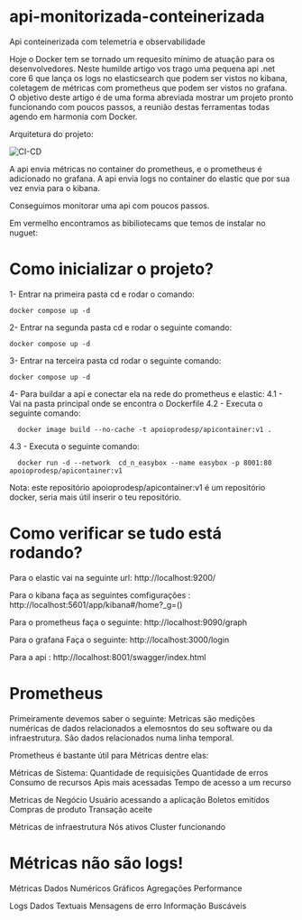 # api-monitorizada-conteinerizada
Api conteinerizada com telemetria e observabilidade

Hoje o Docker tem se tornado um requesito mínimo de atuação para os desenvolvedores.
Neste humilde artigo vos trago uma pequena api .net core 6 que lança os logs no elasticsearch que podem ser vistos no kibana, coletagem de métricas com prometheus que podem ser vistos no grafana.
O objetivo deste artigo é de uma forma abreviada mostrar um projeto pronto funcionando com poucos passos, a reunião destas ferramentas todas agendo em harmonia com Docker.

Arquitetura do projeto:

![CI-CD](https://user-images.githubusercontent.com/111398584/212097940-7c1141fa-129e-4247-9d26-6bcaa4c850a9.png)

A api envia métricas no container do prometheus, e o prometheus é adicionado no grafana.
A api envia logs no container do elastic que por sua vez envia para o kibana.

Conseguimos monitorar uma api com poucos passos.

Em vermelho encontramos as bibiliotecams que temos de instalar no nuguet:


# Como inicializar o projeto?
1- Entrar na primeira pasta cd e rodar o comando:

    docker compose up -d
   
2- Entrar na segunda pasta cd e rodar o seguinte comando:
   
    docker compose up -d
   
3- Entrar na terceira pasta cd rodar o seguinte comando:

    docker compose up -d
   
4- Para buildar a api e conectar ela na rede do prometheus e elastic:
4.1 - Vai na pasta principal onde se encontra o Dockerfile
4.2 - Executa o seguinte comando:

      docker image build --no-cache -t apoioprodesp/apicontainer:v1 . 
      
4.3 - Executa o seguinte comando:

      docker run -d --network  cd_n_easybox --name easybox -p 8001:80 apoioprodesp/apicontainer:v1


Nota: este repositório apoioprodesp/apicontainer:v1 é um repositório docker, seria mais útil inserir o teu repositório.


# Como verificar se tudo está rodando?

Para o elastic vai na seguinte url: http://localhost:9200/

Para o kibana faça as seguintes comfigurações : http://localhost:5601/app/kibana#/home?_g=()

Para o prometheus faça o seguinte: http://localhost:9090/graph

Para o grafana Faça o seguinte: http://localhost:3000/login

Para a api : http://localhost:8001/swagger/index.html


# Prometheus 

Primeiramente devemos saber o seguinte:
Metricas são medições numéricas de dados relacionados a elemosntos do seu software ou da infraestrutura.
São dados relacionados numa linha temporal.

Prometheus é bastante útil para Métricas dentre elas:

Métricas de Sistema:
Quantidade de requisições
Quantidade de erros
Consumo de recursos
Apis mais acessadas
Tempo de acesso a um recurso

Metricas de Negócio
Usuário  acessando a aplicação
Boletos emitidos
Compras de produto
Transação aceite

Métricas de infraestrutura
Nós ativos
Cluster funcionando

# Métricas não são logs!


Métricas
Dados Numéricos
Gráficos
Agregações
Performance

Logs
Dados Textuais
Mensagens de erro
Informação
Buscáveis



